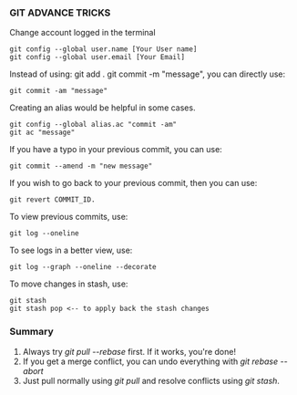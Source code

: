 ### GIT ADVANCE TRICKS
Change account logged in the terminal

    git config --global user.name [Your User name]
    git config --global user.email [Your Email]
  
Instead of using: git add . git commit -m "message", you can directly use:

    git commit -am "message"

Creating an alias would be helpful in some cases. 

    git config --global alias.ac "commit -am"
    git ac "message"

If you have a typo in your previous commit, you can use: 
    
    git commit --amend -m "new message"

If you wish to go back to your previous commit, then you can use: 

    git revert COMMIT_ID.

To view previous commits, use: 

    git log --oneline

To see logs in a better view, use: 

    git log --graph --oneline --decorate

To move changes in stash, use:

    git stash
    git stash pop <-- to apply back the stash changes

### Summary
1. Always try *git pull --rebase* first. If it works, you're done!
2. If you get a merge conflict, you can undo everything with *git rebase --abort*
3. Just pull normally using *git pull* and resolve conflicts using *git stash*.
